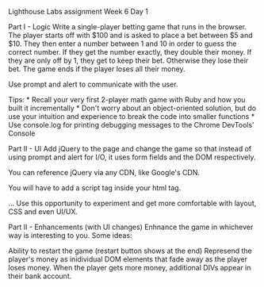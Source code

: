 Lighthouse Labs assignment
Week 6 
Day 1 


Part I - Logic
Write a single-player betting game that runs in the browser. The player starts off with $100 and is asked to place a bet between $5 and $10. They then enter a number between 1 and 10 in order to guess the correct number. If they get the number exactly, they double their money. If they are only off by 1, they get to keep their bet. Otherwise they lose their bet. The game ends if the player loses all their money.

Use prompt and alert to communicate with the user.

Tips: * Recall your very first 2-player math game with Ruby and how you built it incrementally * Don't worry about an object-oriented solution, but do use your intuition and experience to break the code into smaller functions * Use console.log for printing debugging messages to the Chrome DevTools' Console

Part II - UI
Add jQuery to the page and change the game so that instead of using prompt and alert for I/O, it uses form fields and the DOM respectively.

You can reference jQuery via any CDN, like Google's CDN.

You will have to add a script tag inside your html <head> tag.

<head>
  ...
  <script src="//ajax.googleapis.com/ajax/libs/jquery/1.11.1/jquery.min.js"></script>
</head>
Use this opportunity to experiment and get more comfortable with layout, CSS and even UI/UX.

Part II - Enhancements (with UI changes)
Enhnance the game in whichever way is interesting to you. Some ideas:

Ability to restart the game (restart button shows at the end)
Represend the player's money as inidividual DOM elements that fade away as the player loses money. When the player gets more money, additional DIVs appear in their bank account.